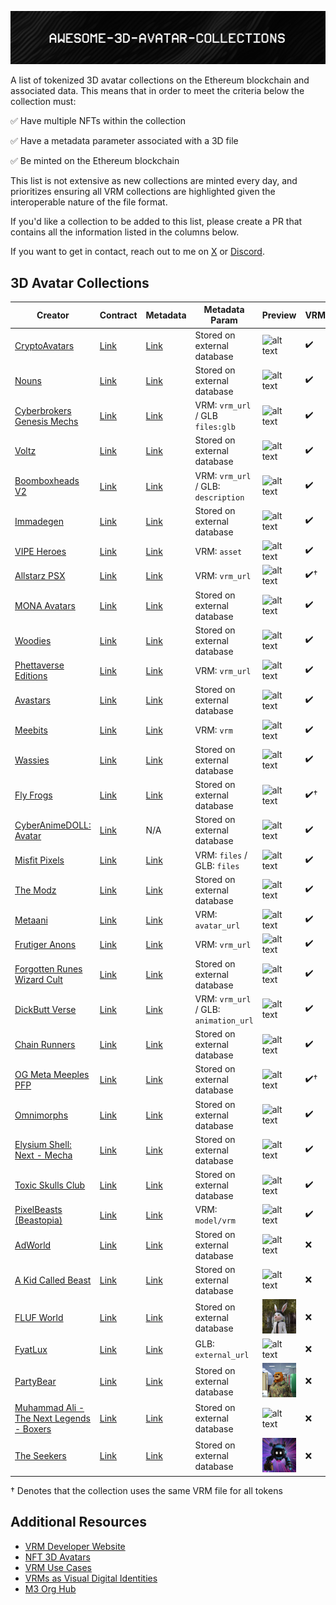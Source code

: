 ![alt text](https://raw.githubusercontent.com/itsmetamike/awesome-3D-avatar-collections/main/a3ac_banner.png)

A list of tokenized 3D avatar collections on the Ethereum blockchain and associated data. This means that in order to meet the criteria below the collection must:

✅ Have multiple NFTs within the collection 

✅ Have a metadata parameter associated with a 3D file

✅ Be minted on the Ethereum blockchain

This list is not extensive as new collections are minted every day, and prioritizes ensuring all VRM collections are highlighted given the interoperable nature of the file format. 

If you'd like a collection to be added to this list, please create a PR that contains all the information listed in the columns below.

If you want to get in contact, reach out to me on [X](https://twitter.com/itsmetamike) or [Discord](https://discord.gg/Eq697Thx).

## 3D Avatar Collections

| Creator | Contract | Metadata | Metadata Param | Preview | VRM |
| --- | --- | --- | --- | --- | --- |
| [CryptoAvatars](https://cryptoavatars.io/) | [Link](https://etherscan.io/address/0xbffd07cc4d32578fe3ccbf8bd0c5ffa8da3fc600) | [Link](https://api.cryptoavatars.io/v1/opensea/assets/1/0xc1def47cf1e15ee8c2a92f4e0e968372880d18d1/0) | Stored on external database | ![alt text](https://i.seadn.io/gcs/files/7b3d3f53bfcc1467b61eb1ec090a0d99.png?auto=format&dpr=1&h=100) | ✔️ |
| [Nouns](https://nouns.wtf/) | [Link](https://etherscan.io/address/0x9c8ff314c9bc7f6e59a9d9225fb22946427edc03) | [Link](https://nouns.wtf/explore) | Stored on external database | ![alt text](https://openseauserdata.com/files/90db31d05a96c1764d596ebe0d77cd6b.svg) | ✔️ |
| [Cyberbrokers Genesis Mechs](https://www.cyberbrokers.com/) | [Link](https://etherscan.io/address/0xb286ac8eff9f44e2c377c6770cad5fc78bff9ed6) | [Link](https://m.cyberbrokers.com/eth/mech/1) | VRM: `vrm_url` / GLB `files:glb` | ![alt text](https://i.seadn.io/gcs/files/a8c376defb3369bf32f7aed42f39c459.webp?auto=format&dpr=1&w=100) | ✔️ |
| [Voltz](https://voltz.me/en/) | [Link](https://etherscan.io/address/0xea377cfd0ceab570569d8d37a910071d9e9eb1d4) | [Link](https://voltz.me/en/voltz-vault) | Stored on external database | ![alt text](https://i.seadn.io/gcs/files/f16fce795f5ce1a5625fdc86a05cddc5.png?auto=format&dpr=1&w=100) | ✔️ |
| [Boomboxheads V2](https://gm3.github.io/boomboxheads-v2/) | [Link](https://etherscan.io/address/0xb67ff46dfde55ad2fe05881433e5687fd1000312) | [Link](https://ipfs.io/ipfs/bafybeigkxvps67dtm236jbso622r5qrb4pxqne2yn3jmtmsdjbuaffr5xy/20) | VRM: `vrm_url` / GLB: `description`  | ![alt text](https://i.seadn.io/gcs/files/519286ec399ec2f38fc8843b55e02a12.jpg?auto=format&dpr=1&w=100) | ✔️ |
| [Immadegen](https://www.immadegen.com/) | [Link](https://etherscan.io/address/0xdb55584e5104505a6b38776ee4dcba7dd6bb25fe) | [Link](https://void-explorer.netlify.app/void_metadata/726) | Stored on external database | ![alt text](https://i.seadn.io/gcs/files/cf8468a9ad6b7527b2092b95e0e3a497.jpg?auto=format&dpr=1&w=100) | ✔️ |
| [VIPE Heroes](https://vipe.io/) | [Link](https://etherscan.io/address/0x3999877754904d8542ad1845d368fa01a5e6e9a5) | [Link](https://ipfs.io/ipfs/QmdKaP8fAeV9ss4gtTJgJMk7mM5sFvVxs6PfefJfy53so9) | VRM: `asset` | ![alt text](https://i.seadn.io/gcs/files/0ab851320edac1281e4df18f8b3d570b.png?auto=format&dpr=1&w=100) | ✔️ |
| [Allstarz PSX](https://allstarz.world/) | [Link](https://etherscan.io/address/0x6120991c423f3566753d3c6c91a5b50d7d2461b4) | [Link](https://allstarz.world/api/metadata/886.json) | VRM: `vrm_url` | ![alt text](https://i.seadn.io/gcs/files/3748f6b19bb77f54c336bfad2f5fd3fa.gif?auto=format&dpr=1&w=100) | ✔️† |
| [MONA Avatars](https://monaverse.com/) | [Link](https://etherscan.io/address/0x773f02bbb852920099931f332089f3fadfbfa4b6) | [Link](https://ipfs.io/ipfs/bafkreifp76wypxjwzv2uprkqb4aaiuan4avlva3dyxxqiq5sofxdprmckm) | Stored on external database | ![alt text](https://res.cloudinary.com/mona-gallery/image/fetch/q_auto,f_auto/https://ipfs.mona.gallery/ipfs/QmNysmKZGkd8N52tufvrbJ4WnwBtomtQ469obdUPQBeVKU) | ✔️ |
| [Woodies](https://woodiesofficial.com/) | [Link](https://etherscan.io/address/0x134460d32fc66a6d84487c20dcd9fdcf92316017) | [Link](https://ipfs.io/ipfs/QmRWhj1Gnv2LLJiLpCMGbdi3PPe9VTp5VHzsTpmSg4iCRy/3348) | Stored on external database | ![alt text](https://i.seadn.io/gae/U9ttcBub9dBTRilJq6MMX86NwBN8PXxe3jIbTtuffRaOrRuJm500pOkk7Vc5TR6dyhailC1e6Vsa2cNnVwcrhfaa2Pvo0cxbedWVIQ?auto=format&dpr=1&w=100) | ✔️ |
| [Phettaverse Editions](https://emotionull.art/) | [Link](https://etherscan.io/address/0x41eb9dd376c9a3f1c02e5f3f89f22ad6ae970d51) | [Link](https://r2bmscw2ynzlpao5vnnalb5c5gfeu72jfecj23gbupjsxuhvzpjq.arweave.net/joLJCtrDcreB3ataBYei6YpKf0kpBJ1swaPTK9D1y9M) | VRM: `vrm_url` | ![alt text](https://i.seadn.io/gcs/files/fff5afa26bd2339ec8e820eac8def192.png?auto=format&dpr=1&w=100) | ✔️ |
| [Avastars](https://avastars.io/) | [Link](https://etherscan.io/address/0xf3e778f839934fc819cfa1040aabacecba01e049) | [Link](https://avastars.io/metadata/10574) | Stored on external database | ![alt text](https://i.seadn.io/gcs/files/55c760e974bf98e640d6f99ce94ec720.png?auto=format&dpr=1&w=100) | ✔️ |
| [Meebits](https://meebits.app/) | [Link](https://etherscan.io/address/0x7bd29408f11d2bfc23c34f18275bbf23bb716bc7) | [Link](https://meebits.app/meebit/17438) | VRM: `vrm` | ![alt text](https://i.seadn.io/gcs/files/4f0764e5cfd0cdc995572e7c4fbc65c8.png?auto=format&dpr=1&w=100) | ✔️ |
| [Wassies](https://loomlock.com/) | [Link](https://etherscan.io/address/0x1d20a51f088492a0f1c57f047a9e30c9ab5c07ea) | [Link](https://fruuydfac2a4b4v5rip3ovqv5gg2sbaqgcgwnbnztlbt7xed7ela.arweave.net/LGlMDKAWgcDyvYoft1YV6Y2pBBAwjWaFuZrDP9yD-RY/4050.json/) | Stored on external database | ![alt text](https://i.seadn.io/gae/VdI1KeVsSLsy1MW4kuzQfRO80CSDFoy9hPd_-d4tGRVSBRrLfD5jiys1a4A6pFKUHC1UREwbOEY7Uk8oerBGCwU5qZmr4NGWJ5UNDnQ?auto=format&dpr=1&w=100) | ✔️ |
| [Fly Frogs](https://flyfrogs.xyz/) | [Link](https://etherscan.io/address/0x31d4da52c12542ac3d6aadba5ed26a3a563a86dc) | [Link](https://ipfs.io/ipfs/QmRdNB3Q6Q5gVWnduBmxNZb4p9zKFmM3Qx3tohBb8B2KRK/0) | Stored on external database | ![alt text](https://i.seadn.io/gcs/files/ad221e234217299f240fe56f45725ba6.png?auto=format&dpr=1&w=100) | ✔️† |
| [CyberAnimeDOLL: Avatar](https://daichi-shinpo.com/) | [Link](https://etherscan.io/address/0x495f947276749ce646f68ac8c248420045cb7b5e) | N/A | Stored on external database | ![alt text](https://i.seadn.io/gcs/files/eefd30f464fa25977babf31ce94d927e.png?auto=format&dpr=1&w=100) | ✔️ |
| [Misfit Pixels](https://misfitpixels.xyz/) | [Link](https://etherscan.io/address/0x618951345638caa062259cdbed445d4fb661b774) | [Link](https://ipfs.io/ipfs/QmarCNTJJYahzZKFjFfZVcpLAhMNV5VwWN8bsqiKsCVAc7/9) | VRM: `files` / GLB: `files` | ![alt text](https://i.seadn.io/gcs/files/41fbb76496fa12b79e62c92f3a7772c8.png?auto=format&dpr=1&w=100) | ✔️ |
| [The Modz](https://themodz.io/) | [Link](https://etherscan.io/address/0x50e712b3a260d7639179e8277836253461418f23) | [Link](https://cdn.themodz.studio/kids/metadata/3200) | Stored on external database | ![alt text](https://cdn.themodz.studio/kids/images/3200.jpg) | ✔️ |
| [Metaani](https://conata.world/metaani/gen) | [Link](https://etherscan.io/address/0xa467ab9447afa5db0c70325348d810d2058dde18) | [Link](https://ipfs.io/ipfs/QmTiW6V5AG3tVJuewTV2NX1yqFJzLb28MpS7ctTHnPzKXT/2051) | VRM: `avatar_url` | ![alt text](https://ipfs.io/ipfs/Qmc3nWMtL2uNFDLTfFS1AK8vChuZhgYPwW5hiSZ69Ur8mR) | ✔️ |
| [Frutiger Anons](https://www.scatter.art/frutiger-anons) | [Link](https://etherscan.io/address/0xbfD4F75A3C09c26e6CE9e67a257F6FBCe9F63088) | [Link](https://d1kgk9u8ytew77.cloudfront.net/ipfs/QmT64bM8LTCwtNGmj5mrh7V9oHmzKwwVyygTD1mjNqaGGX/4) | VRM: `vrm_url` | ![alt text](https://ipfs.io/ipfs/QmSFGKuCsZEPzEEuPUGHyuc1YMsqi4jJdgKkDhyxgu1AHS/4.gif) | ✔️ |
| [Forgotten Runes Wizard Cult](http://forgottenrunes.com/) | [Link](https://etherscan.io/address/0x521f9c7505005cfa19a8e5786a9c3c9c9f5e6f42) | [Link](https://portal.forgottenrunes.com/api/wizards/data/7362) | Stored on external database | ![alt text](https://i.seadn.io/gcs/files/4fbcc8ed97e90604e0d4d7e599ce6e15.png?auto=format&dpr=1&w=100) | ✔️ |
| [DickButt Verse](https://www.dickbuttverse.com/) | [Link](https://etherscan.io/address/0xd47d8672e45a7204057baaa3622a3fa276d651e3) | [Link](https://dickbuttverse.sfo3.digitaloceanspaces.com/json/4326.json) | VRM: `vrm_url` / GLB: `animation_url` | ![alt text](https://i.seadn.io/gcs/files/ca9d84679d6d81db5fd1ae34674d1dfb.png?auto=format&dpr=1&w=100) | ✔️ |
| [Chain Runners](http://chainrunners.xyz/) | [Link](https://etherscan.io/address/0x97597002980134bea46250aa0510c9b90d87a587) | [Link](https://api.chainrunners.xyz/tokens/metadata/7377?dna=88139304937318087132996501001466473218219287739283605434348817608818020113833) | Stored on external database | ![alt text](https://i.seadn.io/gcs/files/50d032791256ef03a9e8927e90c1a6d9.png?auto=format&dpr=1&w=100) | ✔️ |
| [OG Meta Meeples PFP](http://www.lucii.io/) | [Link](https://etherscan.io/address/0x1459c170e940e52628d9917c85772f7e897e7c0c) | [Link](https://ipfs.io/ipfs/bafybeib6ii2hpiknnyyinrbywmulnjnznwxpwsubigneip54tzdus66xpi/117) | Stored on external database | ![alt text](https://i.seadn.io/gcs/files/7b6578427bf873b426306b688ea3fa59.png?auto=format&dpr=1&w=100) | ✔️† |
| [Omnimorphs](https://omnimorphs.com/) | [Link](https://etherscan.io/address/0xb5f3dee204ca76e913bb3129ba0312b9f0f31d82) | [Link](https://connect.omnimorphs.com/api/v1/external/omnimorphs/7622) | Stored on external database | ![alt text](https://i.seadn.io/gcs/files/e5a9cf7b759fe0185754e1ada8613a06.jpg?auto=format&dpr=1&w=100) | ✔️ |
| [Elysium Shell: Next - Mecha](http://www.elysiumshell.xyz/) | [Link](https://etherscan.io/address/0xfa37cfae8458a692511cd7ffcd9ac18a69af4274) | [Link](https://connect.omnimorphs.com/api/v1/external/omnimorphs/7622) | Stored on external database | ![alt text](https://i.seadn.io/gcs/files/a6fd1079f301d7f65655b3763eefe01a.png?auto=format&dpr=1&w=100) | ✔️ |
| [Toxic Skulls Club](https://www.toxicskullsclub.io/) | [Link](https://etherscan.io/address/0x5ca8dd7f8e1ee6d0c27a7be6d9f33ef403fbcdd8) | [Link](https://tsc.nftapi.art/meta/8167) | Stored on external database | ![alt text](https://i.seadn.io/s/raw/files/d5e8619b5fcde658598a5c39e51cdf06.png?auto=format&dpr=1&w=100) | ✔️ |
| [PixelBeasts (Beastopia)](https://www.pixelbeasts.co/) | [Link](https://etherscan.io/address/0xd539a3a5edb713e6587e559a9d007ffff92bd9ab) | [Link](https://www.pixelbeasts.xyz/token/3064) | VRM: `model/vrm` | ![alt text](https://i.seadn.io/gae/64Ia8IKP6H4Q50JSAuj9A_SYaL7VJHIjsLGyZfYAT97XpvuQRNtDqvBSJKiRkw7dOlYqYFgi0QXfHzS86_Is2IflEVDu3eOdDeYI?auto=format&dpr=1&w=1000) | ✔️ |
| [AdWorld](https://adworld.game/) | [Link](https://etherscan.io/address/0x62eb144fe92ddc1b10bcade03a0c09f6fbffbffb) | [Link](https://adworld.game/api/metadata/737) | Stored on external database | ![alt text](https://i.seadn.io/gcs/files/39d6aac884e41b6ba0197a76853a2f71.gif?auto=format&dpr=1&w=100) | ❌ |
| [A Kid Called Beast](https://www.akidcalledbeast.com/) | [Link](https://etherscan.io/address/0x77372a4cc66063575b05b44481f059be356964a4) | [Link](https://ipfs.io/ipfs/QmZoKpkRCzjaFqUASv5XU4FQkBfGdBnjdQpTBFNxcpBmu1/4781) | Stored on external database | ![alt text](https://openseauserdata.com/files/7aa912a6891378edad21118f46266875.png?auto=format&dpr=1&w=100) | ❌ |
| [FLUF World](https://fluf.world/) | [Link](https://etherscan.io/address/0xccc441ac31f02cd96c153db6fd5fe0a2f4e6a68d) | [Link](https://api.fluf.world/api/token/902) | Stored on external database | ![alt text](https://raw.githubusercontent.com/itsmetamike/awesome-3D-avatar-collections/main/assets/FLUF_World.png) | ❌ |
| [FyatLux](https://fyatlux.com/) | [Link](https://etherscan.io/address/0x14c4471a7f6dcac4f03a81ded6253eaceff15b3d) | [Link](https://matiria.mypinata.cloud/ipfs/QmaVDyTNNa4tQxqCpRpw6hp4uGV2o31N8jkDkUSeuhhdrc/4577) | GLB: `external_url` | ![alt text](https://i.seadn.io/gcs/files/4afaefed7224cf73eeb9b15bc5402752.jpg?auto=format&dpr=1&w=100) | ❌ |
| [PartyBear](https://partybear.xyz/) | [Link](https://etherscan.io/address/0x35471f47c3c0bc5fc75025b97a19ecdde00f78f8) | [Link](https://api.partybear.xyz/api/token/6094) | Stored on external database | ![alt text](https://raw.githubusercontent.com/itsmetamike/awesome-3D-avatar-collections/main/assets/PartyBear.png) | ❌ |
| [Muhammad Ali - The Next Legends - Boxers](https://thenextlegends.xyz/) | [Link](https://etherscan.io/address/0x6bca6de2dbdc4e0d41f7273011785ea16ba47182) | [Link](https://api-locker-room.thenextlegends.xyz/meta/0x8efa8f502e2ec6d698d540fee384a6e2e707e98b6169ae3e24d60c6ba3d55021) | Stored on external database | ![alt text](https://i.seadn.io/gcs/files/e5252e64566cde56aa4338189bf9ac06.jpg?auto=format&dpr=1&w=100) | ❌ |
| [The Seekers](https://seekers.xyz/) | [Link](https://etherscan.io/address/0xaaf03a65cbd8f01b512cd8d530a675b3963de255) | [Link](https://api.seekers.xyz/seeker/47072) | Stored on external database | ![alt text](https://raw.githubusercontent.com/itsmetamike/awesome-3D-avatar-collections/main/assets/The_Seekers.png) | ❌ |

† Denotes that the collection uses the same VRM file for all tokens


## Additional Resources

- [VRM Developer Website](https://vrm.dev/en/)
- [NFT 3D Avatars](https://hackmd.io/@XR/nftavatars)
- [VRM Use Cases](https://hackmd.io/krbRx-WYQMSvJQ4vzeRJ8g)
- [VRMs as Visual Digital Identities](https://www.youtube.com/watch?v=v4YhMcWeBuU)
- [M3 Org Hub](https://m3org.com/)
